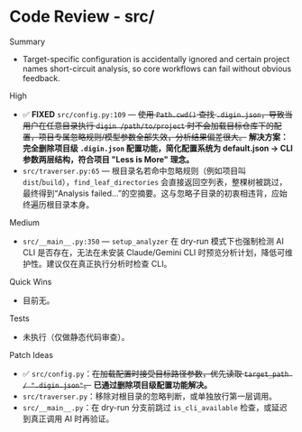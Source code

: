 # Code Review - src/

Summary
- Target-specific configuration is accidentally ignored and certain project names short-circuit analysis, so core workflows can fail without obvious feedback.

High
- ✅ **FIXED** `src/config.py:109` — ~~使用 `Path.cwd()` 查找 `.digin.json`，导致当用户在任意目录执行 `digin /path/to/project` 时不会加载目标仓库下的配置，项目专属忽略规则/模型参数全部失效，分析结果偏差很大。~~ **解决方案：完全删除项目级 `.digin.json` 配置功能，简化配置系统为 default.json → CLI 参数两层结构，符合项目 "Less is More" 理念。**
- `src/traverser.py:65` — 根目录名若命中忽略规则（例如项目叫 `dist`/`build`），`find_leaf_directories` 会直接返回空列表，整棵树被跳过，最终得到“Analysis failed…”的空摘要。这与忽略子目录的初衷相违背，应始终遍历根目录本身。

Medium
- `src/__main__.py:350` — `setup_analyzer` 在 dry-run 模式下也强制检测 AI CLI 是否存在，无法在未安装 Claude/Gemini CLI 时预览分析计划，降低可维护性。建议仅在真正执行分析时检查 CLI。

Quick Wins
- 目前无。

Tests
- 未执行（仅做静态代码审查）。

Patch Ideas
- ✅ `src/config.py`：~~在加载配置时接受目标路径参数，优先读取 `target_path / ".digin.json"`。~~ **已通过删除项目级配置功能解决。**
- `src/traverser.py`：移除对根目录的忽略判断，或单独放行第一层调用。
- `src/__main__.py`：在 dry-run 分支前跳过 `is_cli_available` 检查，或延迟到真正调用 AI 时再验证。
